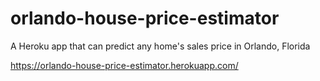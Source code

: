 # orlando-house-price-estimator
A Heroku app that can predict any home's sales price in Orlando, Florida

https://orlando-house-price-estimator.herokuapp.com/
